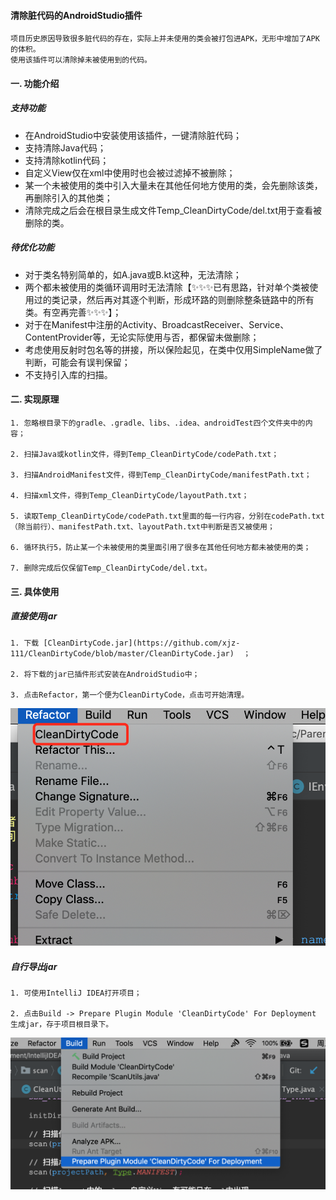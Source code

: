 #### 清除脏代码的AndroidStudio插件
```
项目历史原因导致很多脏代码的存在，实际上并未使用的类会被打包进APK，无形中增加了APK的体积。
使用该插件可以清除掉未被使用到的代码。
```
#### 一. 功能介绍
##### 支持功能
* 在AndroidStudio中安装使用该插件，一键清除脏代码；
* 支持清除Java代码；
* 支持清除kotlin代码；
* 自定义View仅在xml中使用时也会被过滤掉不被删除；
* 某一个未被使用的类中引入大量未在其他任何地方使用的类，会先删除该类，再删除引入的其他类；
* 清除完成之后会在根目录生成文件Temp_CleanDirtyCode/del.txt用于查看被删除的类。
##### 待优化功能
* 对于类名特别简单的，如A.java或B.kt这种，无法清除；
* 两个都未被使用的类循环调用时无法清除【✨✨✨已有思路，针对单个类被使用过的类记录，然后再对其逐个判断，形成环路的则删除整条链路中的所有类。有空再完善✨✨✨】；
* 对于在Manifest中注册的Activity、BroadcastReceiver、Service、ContentProvider等，无论实际使用与否，都保留未做删除；
* 考虑使用反射时包名等的拼接，所以保险起见，在类中仅用SimpleName做了判断，可能会有误判保留；
* 不支持引入库的扫描。
#### 二. 实现原理
```
1. 忽略根目录下的gradle、.gradle、libs、.idea、androidTest四个文件夹中的内容；

2. 扫描Java或kotlin文件，得到Temp_CleanDirtyCode/codePath.txt；

3. 扫描AndroidManifest文件，得到Temp_CleanDirtyCode/manifestPath.txt；

4. 扫描xml文件，得到Temp_CleanDirtyCode/layoutPath.txt；

5. 读取Temp_CleanDirtyCode/codePath.txt里面的每一行内容，分别在codePath.txt（除当前行）、manifestPath.txt、layoutPath.txt中判断是否又被使用；

6. 循环执行5，防止某一个未被使用的类里面引用了很多在其他任何地方都未被使用的类；

7. 删除完成后仅保留Temp_CleanDirtyCode/del.txt。
```
#### 三. 具体使用
##### 直接使用jar
```
1. 下载 [CleanDirtyCode.jar](https://github.com/xjz-111/CleanDirtyCode/blob/master/CleanDirtyCode.jar)  ；

2. 将下载的jar已插件形式安装在AndroidStudio中；

3. 点击Refactor，第一个便为CleanDirtyCode，点击可开始清理。
```
![image](https://github.com/xjz-111/CleanDirtyCode/blob/master/img/use.png)

##### 自行导出jar
```
1. 可使用IntelliJ IDEA打开项目；

2. 点击Build -> Prepare Plugin Module 'CleanDirtyCode' For Deployment 生成jar，存于项目根目录下。
```
![image](https://github.com/xjz-111/CleanDirtyCode/blob/master/img/export.png)


